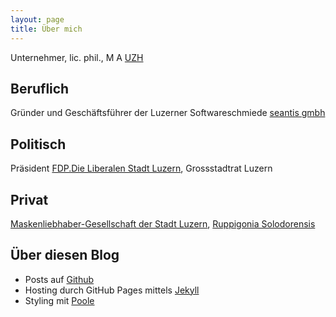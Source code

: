 ```yaml
---
layout: page
title: Über mich
---
```


Unternehmer, lic. phil., M A [UZH](http://www.uzh.ch) 

## Beruflich
Gründer und Geschäftsführer der Luzerner Softwareschmiede [seantis gmbh](https://seantis.ch)

## Politisch
Präsident [FDP.Die Liberalen Stadt Luzern](http://www.fdp-stadtluzern.ch), Grossstadtrat Luzern

## Privat
[Maskenliebhaber-Gesellschaft der Stadt Luzern](http://www.mlg.ch), [Ruppigonia Solodorensis](http://ruppigonia.ch)

## Über diesen Blog
- Posts auf [Github](https://github.com/freinhard/freinhard.github.io)
- Hosting durch GitHub Pages mittels [Jekyll](https://jekyllrb.com)
- Styling mit [Poole](http://getpoole.com)
